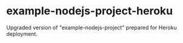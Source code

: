 # example-nodejs-project-heroku
Upgraded version of "example-nodejs-project" prepared for Heroku deployment.
